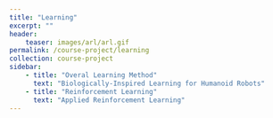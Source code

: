 ```yaml
---
title: "Learning"
excerpt: ""
header:
    teaser: images/arl/arl.gif
permalink: /course-project/learning
collection: course-project
sidebar:
    - title: "Overal Learning Method"
      text: "Biologically-Inspired Learning for Humanoid Robots"
    - title: "Reinforcement Learning"
      text: "Applied Reinforcement Learning"
---
```


